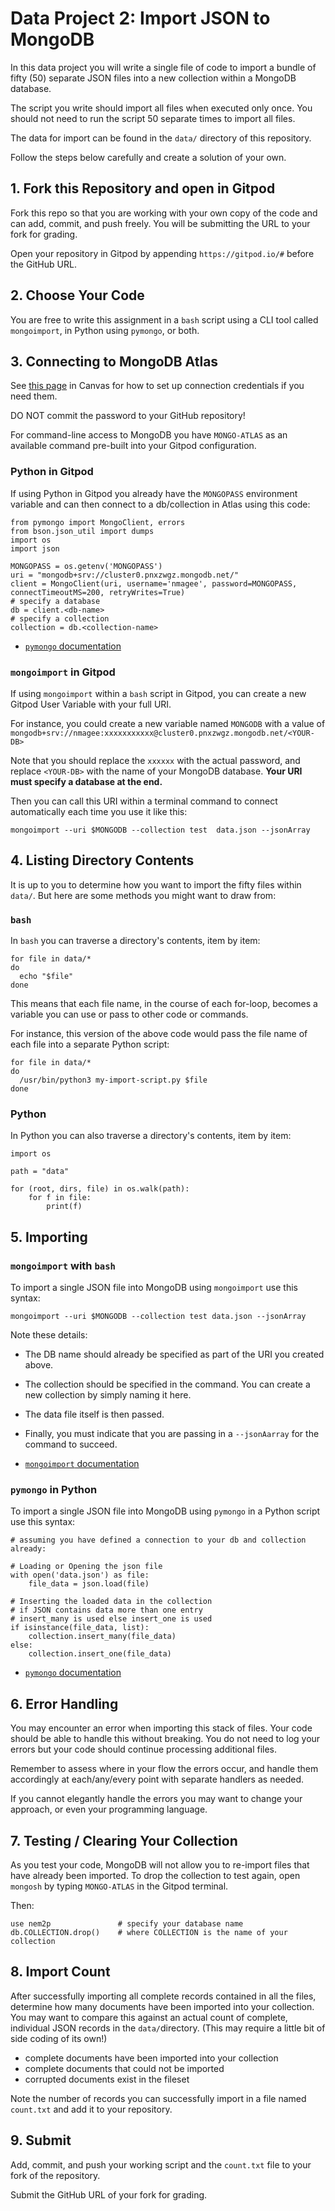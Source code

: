 # Data Project 2: Import JSON to MongoDB

In this data project you will write a single file of code to import a bundle of fifty (50) separate JSON files into a new collection within a MongoDB database.

The script you write should import all files when executed only once. You should not need to run the script 50 separate times to import all files.

The data for import can be found in the `data/` directory of this repository.

Follow the steps below carefully and create a solution of your own.

## 1. Fork this Repository and open in Gitpod

Fork this repo so that you are working with your own copy of the code and can add, commit, and push freely. You will be submitting the URL to your fork for grading.

Open your repository in Gitpod by appending `https://gitpod.io/#` before the GitHub URL.

## 2. Choose Your Code

You are free to write this assignment in a `bash` script using a CLI tool called `mongoimport`, in Python using `pymongo`,
or both.

## 3. Connecting to MongoDB Atlas

See [this page](https://canvas.its.virginia.edu/courses/105117/pages/mongodb-credentials) in Canvas for how to set up connection credentials if you need them.

DO NOT commit the password to your GitHub repository!

For command-line access to MongoDB you have `MONGO-ATLAS` as an available command pre-built into your Gitpod configuration.

### Python in Gitpod

If using Python in Gitpod you already have the `MONGOPASS` environment variable and can then connect to a db/collection in Atlas using this code:

```
from pymongo import MongoClient, errors
from bson.json_util import dumps
import os
import json

MONGOPASS = os.getenv('MONGOPASS')
uri = "mongodb+srv://cluster0.pnxzwgz.mongodb.net/"
client = MongoClient(uri, username='nmagee', password=MONGOPASS, connectTimeoutMS=200, retryWrites=True)
# specify a database
db = client.<db-name>
# specify a collection
collection = db.<collection-name>
```

- [`pymongo` documentation](https://pymongo.readthedocs.io/en/stable/)


### `mongoimport` in Gitpod

If using `mongoimport` within a `bash` script in Gitpod, you can create a new Gitpod User Variable with your full URI.

For instance, you could create a new variable named `MONGODB` with a value of `mongodb+srv://nmagee:xxxxxxxxxxx@cluster0.pnxzwgz.mongodb.net/<YOUR-DB>`

Note that you should replace the `xxxxxx` with the actual password, and replace `<YOUR-DB>` with the name of your MongoDB database. **Your URI must specify a database at the end.**

Then you can call this URI within a terminal command to connect automatically each time you use it like this:

```
mongoimport --uri $MONGODB --collection test  data.json --jsonArray
```

## 4. Listing Directory Contents

It is up to you to determine how you want to import the fifty files within `data/`. But here are some methods you might want to draw from:

### `bash`

In `bash` you can traverse a directory's contents, item by item:

```
for file in data/*
do
  echo "$file"
done
```

This means that each file name, in the course of each for-loop, becomes a variable you can use or pass to other code or commands.

For instance, this version of the above code would pass the file name of each file into a separate Python script:

```
for file in data/*
do
  /usr/bin/python3 my-import-script.py $file
done
```

### Python

In Python you can also traverse a directory's contents, item by item:

```
import os

path = "data"

for (root, dirs, file) in os.walk(path):
    for f in file:
        print(f)
```

## 5. Importing

### `mongoimport` with `bash`

To import a single JSON file into MongoDB using `mongoimport` use this syntax:

```
mongoimport --uri $MONGODB --collection test data.json --jsonArray
```

Note these details:

- The DB name should already be specified as part of the URI you created above.
- The collection should be specified in the command. You can create a new collection by simply naming it here.
- The data file itself is then passed.
- Finally, you must indicate that you are passing in a `--jsonAarray` for the command to succeed.

- [`mongoimport` documentation](https://www.mongodb.com/docs/database-tools/mongoimport/)

### `pymongo` in Python

To import a single JSON file into MongoDB using `pymongo` in a Python script use this syntax:

```
# assuming you have defined a connection to your db and collection already:

# Loading or Opening the json file
with open('data.json') as file:
    file_data = json.load(file)
     
# Inserting the loaded data in the collection
# if JSON contains data more than one entry
# insert_many is used else insert_one is used
if isinstance(file_data, list):
    collection.insert_many(file_data)  
else:
    collection.insert_one(file_data)
```

- [`pymongo` documentation](https://pymongo.readthedocs.io/en/stable/)


## 6. Error Handling

You may encounter an error when importing this stack of files. Your code should be able to handle this without breaking. You do not need to log your errors but your code should continue processing additional files.

Remember to assess where in your flow the errors occur, and handle them accordingly at each/any/every point with separate handlers as needed.

If you cannot elegantly handle the errors you may want to change your approach, or even your programming language.

## 7. Testing / Clearing Your Collection

As you test your code, MongoDB will not allow you to re-import files that have already been imported. To drop the collection to test again, open `mongosh` by typing `MONGO-ATLAS` in the Gitpod terminal.

Then:
```
use nem2p               # specify your database name
db.COLLECTION.drop()    # where COLLECTION is the name of your collection
```

## 8. Import Count

After successfully importing all complete records contained in all the files, determine how many documents have been imported into your collection. You may want to compare this against an actual count of complete, individual JSON records in the `data/`directory. (This may require a little bit of side coding of its own!)

- complete documents have been imported into your collection
- complete documents that could not be imported
- corrupted documents exist in the fileset 

Note the number of records you can successfully import in a file named `count.txt` and add it to your repository.

## 9. Submit

Add, commit, and push your working script and the `count.txt` file to your fork of the repository.

Submit the GitHub URL of your fork for grading.